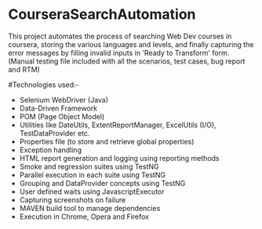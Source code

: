 # CourseraSearchAutomation
This project automates the process of searching Web Dev courses in coursera, storing the various languages and levels, and finally capturing the error messages by filling invalid inputs in 'Ready to Transform' form. (Manual testing file included with all the scenarios, test cases, bug report and RTM)

#Technologies used:-

* Selenium WebDriver (Java)
* Data-Driven Framework
* POM (Page Object Model)
* Utilities like DateUtils, ExtentReportManager, ExcelUtils (I/O), TestDataProvider etc.
* Properties file (to store and retrieve global properties)
* Exception handling
* HTML report generation and logging using reporting methods
* Smoke and regression suites using TestNG
* Parallel execution in each suite using TestNG
* Grouping and DataProvider concepts using TestNG
* User defined waits using JavascriptExecutor
* Capturing screenshots on failure
* MAVEN build tool to manage dependencies
* Execution in Chrome, Opera and Firefox

